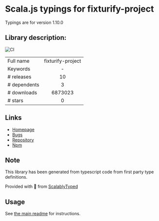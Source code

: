 
# Scala.js typings for fixturify-project

Typings are for version 1.10.0

## Library description:
![CI](https://github.com/stefanpenner/node-fixturify-project/workflows/CI/badge.svg)

|                    |                 |
| ------------------ | :-------------: |
| Full name          | fixturify-project |
| Keywords           | - |
| # releases         | 10 |
| # dependents       | 3 |
| # downloads        | 6873023 |
| # stars            | 0 |

## Links
- [Homepage](https://github.com/stefanpenner/node-fixturify-project#readme)
- [Bugs](https://github.com/stefanpenner/node-fixturify-project/issues)
- [Repository](https://github.com/stefanpenner/node-fixturify-project)
- [Npm](https://www.npmjs.com/package/fixturify-project)
    


## Note
This library has been generated from typescript code from first party type definitions.

Provided with :purple_heart: from [ScalablyTyped](https://github.com/oyvindberg/ScalablyTyped)

## Usage
See [the main readme](../../readme.md) for instructions.


